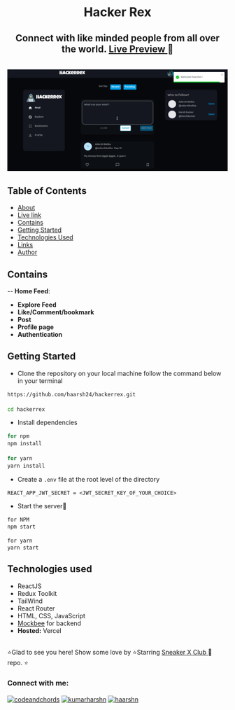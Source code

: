 <h1 align="center" style="font-weight: bold"> Hacker Rex </h1>
<h2 align="center" > Connect with like minded people from all over the world.   <a href="https://hackerrex.vercel.app/login"> Live Preview </a>  🚀 </h2>
</br>

<img src="https://github.com/haarsh24/extras/blob/main/hackerrex.gif" />


## Table of Contents

- [About](#about)
- [Live link](#live-link)
- [Contains](#contains)
- [Getting Started](#getting-started)
- [Technologies Used](#technologies-used)
- [Links](#links)
- [Author](#author)

## Contains

-- **Home Feed**:
- **Explore Feed**
- **Like/Comment/bookmark**
- **Post**
- **Profile page**
- **Authentication**


## Getting Started

- Clone the repository on your local machine follow the command below in your terminal

```sh
https://github.com/haarsh24/hackerrex.git

cd hackerrex
```

- Install dependencies

```sh
for npm
npm install

for yarn
yarn install
```

- Create a `.env` file at the root level of the directory

```
REACT_APP_JWT_SECRET = <JWT_SECRET_KEY_OF_YOUR_CHOICE>
```

- Start the server🚀

```
for NPM
npm start

for yarn
yarn start
```

## Technologies used

- ReactJS
- Redux Toolkit
- TailWind
- React Router
- HTML, CSS, JavaScript
- [Mockbee](https://mockbee.netlify.app/) for backend
- **Hosted:** Vercel

</br>
⭐Glad to see you here! Show some love by ⭐Starring <a href="https://github.com/haarsh24/sneakerXclub"> Sneaker X Club </a>  🚀  repo. ⭐
</br>
<h3 align="left">Connect with me:</h3>
<p align="left">
<a href="https://twitter.com/codeandchords" target="blank"><img align="center" src="https://raw.githubusercontent.com/rahuldkjain/github-profile-readme-generator/master/src/images/icons/Social/twitter.svg" alt="codeandchords" height="30" width="40" /></a>
<a href="https://linkedin.com/in/kumarharshn" target="blank"><img align="center" src="https://raw.githubusercontent.com/rahuldkjain/github-profile-readme-generator/master/src/images/icons/Social/linked-in-alt.svg" alt="kumarharshn" height="30" width="40" /></a>
<a href="https://instagram.com/haarshn" target="blank"><img align="center" src="https://raw.githubusercontent.com/rahuldkjain/github-profile-readme-generator/master/src/images/icons/Social/instagram.svg" alt="haarshn" height="30" width="40" /></a>
</p>
